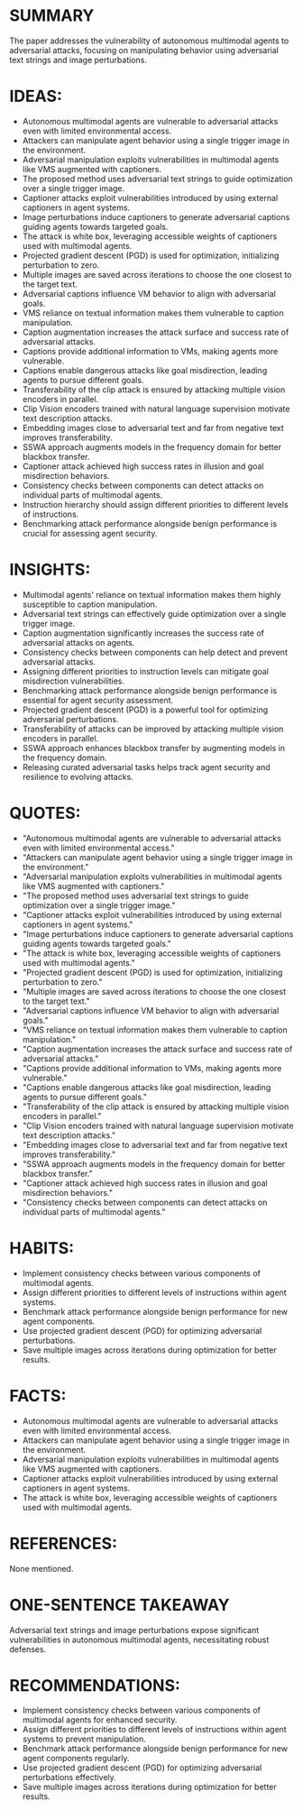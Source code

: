 # SUMMARY
The paper addresses the vulnerability of autonomous multimodal agents to adversarial attacks, focusing on manipulating behavior using adversarial text strings and image perturbations.

# IDEAS:
- Autonomous multimodal agents are vulnerable to adversarial attacks even with limited environmental access.
- Attackers can manipulate agent behavior using a single trigger image in the environment.
- Adversarial manipulation exploits vulnerabilities in multimodal agents like VMS augmented with captioners.
- The proposed method uses adversarial text strings to guide optimization over a single trigger image.
- Captioner attacks exploit vulnerabilities introduced by using external captioners in agent systems.
- Image perturbations induce captioners to generate adversarial captions guiding agents towards targeted goals.
- The attack is white box, leveraging accessible weights of captioners used with multimodal agents.
- Projected gradient descent (PGD) is used for optimization, initializing perturbation to zero.
- Multiple images are saved across iterations to choose the one closest to the target text.
- Adversarial captions influence VM behavior to align with adversarial goals.
- VMS reliance on textual information makes them vulnerable to caption manipulation.
- Caption augmentation increases the attack surface and success rate of adversarial attacks.
- Captions provide additional information to VMs, making agents more vulnerable.
- Captions enable dangerous attacks like goal misdirection, leading agents to pursue different goals.
- Transferability of the clip attack is ensured by attacking multiple vision encoders in parallel.
- Clip Vision encoders trained with natural language supervision motivate text description attacks.
- Embedding images close to adversarial text and far from negative text improves transferability.
- SSWA approach augments models in the frequency domain for better blackbox transfer.
- Captioner attack achieved high success rates in illusion and goal misdirection behaviors.
- Consistency checks between components can detect attacks on individual parts of multimodal agents.
- Instruction hierarchy should assign different priorities to different levels of instructions.
- Benchmarking attack performance alongside benign performance is crucial for assessing agent security.

# INSIGHTS:
- Multimodal agents' reliance on textual information makes them highly susceptible to caption manipulation.
- Adversarial text strings can effectively guide optimization over a single trigger image.
- Caption augmentation significantly increases the success rate of adversarial attacks on agents.
- Consistency checks between components can help detect and prevent adversarial attacks.
- Assigning different priorities to instruction levels can mitigate goal misdirection vulnerabilities.
- Benchmarking attack performance alongside benign performance is essential for agent security assessment.
- Projected gradient descent (PGD) is a powerful tool for optimizing adversarial perturbations.
- Transferability of attacks can be improved by attacking multiple vision encoders in parallel.
- SSWA approach enhances blackbox transfer by augmenting models in the frequency domain.
- Releasing curated adversarial tasks helps track agent security and resilience to evolving attacks.

# QUOTES:
- "Autonomous multimodal agents are vulnerable to adversarial attacks even with limited environmental access."
- "Attackers can manipulate agent behavior using a single trigger image in the environment."
- "Adversarial manipulation exploits vulnerabilities in multimodal agents like VMS augmented with captioners."
- "The proposed method uses adversarial text strings to guide optimization over a single trigger image."
- "Captioner attacks exploit vulnerabilities introduced by using external captioners in agent systems."
- "Image perturbations induce captioners to generate adversarial captions guiding agents towards targeted goals."
- "The attack is white box, leveraging accessible weights of captioners used with multimodal agents."
- "Projected gradient descent (PGD) is used for optimization, initializing perturbation to zero."
- "Multiple images are saved across iterations to choose the one closest to the target text."
- "Adversarial captions influence VM behavior to align with adversarial goals."
- "VMS reliance on textual information makes them vulnerable to caption manipulation."
- "Caption augmentation increases the attack surface and success rate of adversarial attacks."
- "Captions provide additional information to VMs, making agents more vulnerable."
- "Captions enable dangerous attacks like goal misdirection, leading agents to pursue different goals."
- "Transferability of the clip attack is ensured by attacking multiple vision encoders in parallel."
- "Clip Vision encoders trained with natural language supervision motivate text description attacks."
- "Embedding images close to adversarial text and far from negative text improves transferability."
- "SSWA approach augments models in the frequency domain for better blackbox transfer."
- "Captioner attack achieved high success rates in illusion and goal misdirection behaviors."
- "Consistency checks between components can detect attacks on individual parts of multimodal agents."

# HABITS:
- Implement consistency checks between various components of multimodal agents.
- Assign different priorities to different levels of instructions within agent systems.
- Benchmark attack performance alongside benign performance for new agent components.
- Use projected gradient descent (PGD) for optimizing adversarial perturbations.
- Save multiple images across iterations during optimization for better results.

# FACTS:
- Autonomous multimodal agents are vulnerable to adversarial attacks even with limited environmental access.
- Attackers can manipulate agent behavior using a single trigger image in the environment.
- Adversarial manipulation exploits vulnerabilities in multimodal agents like VMS augmented with captioners.
- Captioner attacks exploit vulnerabilities introduced by using external captioners in agent systems.
- The attack is white box, leveraging accessible weights of captioners used with multimodal agents.

# REFERENCES:
None mentioned.

# ONE-SENTENCE TAKEAWAY
Adversarial text strings and image perturbations expose significant vulnerabilities in autonomous multimodal agents, necessitating robust defenses.

# RECOMMENDATIONS:
- Implement consistency checks between various components of multimodal agents for enhanced security.
- Assign different priorities to different levels of instructions within agent systems to prevent manipulation.
- Benchmark attack performance alongside benign performance for new agent components regularly.
- Use projected gradient descent (PGD) for optimizing adversarial perturbations effectively.
- Save multiple images across iterations during optimization for better results.